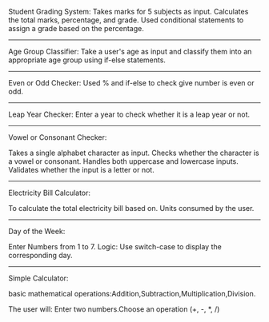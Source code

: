 Student Grading System:
Takes marks for 5 subjects as input.
Calculates the total marks, percentage, and grade.
Used conditional statements to assign a grade based on the percentage.
_________________________________________________
Age Group Classifier:
Take a user's age as input and classify them into an appropriate age group using if-else statements.
_________________________________________________________________________________________________
 Even or Odd Checker:
 Used % and if-else to check give number is even or odd.
 _________________________________________________
Leap Year Checker:
Enter a year to check whether it is a leap year or not.
_________________________________________________________________________________________________
 Vowel or Consonant Checker:
 
 Takes a single alphabet character as input.
Checks whether the character is a vowel or consonant.
Handles both uppercase and lowercase inputs.
Validates whether the input is a letter or not.
_________________________________________________________________________________________________
 Electricity Bill Calculator:

To calculate the total electricity bill based on.
Units consumed by the user.
_________________________________________________________________________________________________
Day of the Week:

Enter Numbers from 1 to 7.
Logic: Use switch-case to display the corresponding day.
_________________________________________________________________________________________________
Simple Calculator:

 basic mathematical operations:Addition,Subtraction,Multiplication,Division.

The user will: Enter two numbers.Choose an operation (+, -, *, /)





 



